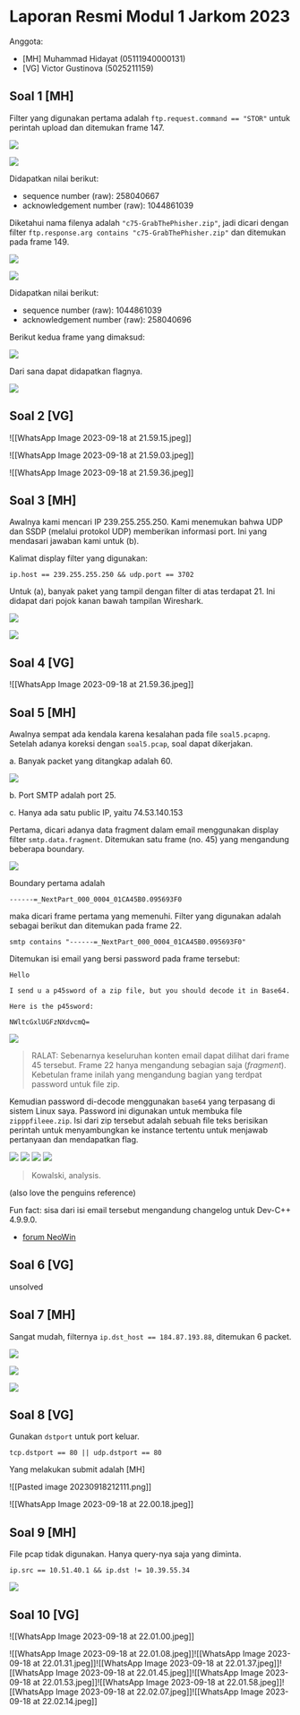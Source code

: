 # Laporan Resmi Modul 1 Jarkom 2023

Anggota:

- [MH] Muhammad Hidayat (05111940000131)
- [VG] Victor Gustinova (5025211159)

## Soal 1 [MH]

Filter yang digunakan pertama adalah `ftp.request.command == "STOR"` untuk perintah upload dan ditemukan frame 147.

<!-- TODO change wikilink format -->

![](img/Pasted%20image%2020230918194148.png)

![](img/Pasted%20image%2020230918194952.png)

Didapatkan nilai berikut:
- sequence number (raw): 258040667
- acknowledgement number (raw): 1044861039

Diketahui nama filenya adalah `"c75-GrabThePhisher.zip"`, jadi dicari dengan filter
`ftp.response.arg contains "c75-GrabThePhisher.zip"` dan ditemukan pada frame 149.

![](img/Pasted%20image%2020230918194311.png)

![](img/Pasted%20image%2020230918194913.png)

Didapatkan nilai berikut:
- sequence number (raw): 1044861039
- acknowledgement number (raw): 258040696

Berikut kedua frame yang dimaksud:

![](img/Screenshot_20230921_212543.png)

Dari sana dapat didapatkan flagnya.

![](img/Pasted%20image%2020230918194518.png)

## Soal 2 [VG]

![[WhatsApp Image 2023-09-18 at 21.59.15.jpeg]]

![[WhatsApp Image 2023-09-18 at 21.59.03.jpeg]]

![[WhatsApp Image 2023-09-18 at 21.59.36.jpeg]]
## Soal 3 [MH]

Awalnya kami mencari IP 239.255.255.250. Kami menemukan bahwa UDP dan SSDP (melalui protokol UDP) memberikan informasi port. Ini yang mendasari jawaban kami untuk (b).

Kalimat display filter yang digunakan:

`ip.host == 239.255.255.250 && udp.port == 3702`

Untuk (a), banyak paket yang tampil dengan filter di atas terdapat 21. Ini didapat dari pojok kanan bawah tampilan Wireshark.

![](img/Pasted%20image%2020230918193211.png)

![](img/Screenshot_20230918_192010.png)

## Soal 4 [VG]

![[WhatsApp Image 2023-09-18 at 21.59.36.jpeg]]

## Soal 5 [MH]

Awalnya sempat ada kendala karena kesalahan pada file `soal5.pcapng`. Setelah adanya koreksi dengan `soal5.pcap`, soal dapat dikerjakan.

a. Banyak packet yang ditangkap adalah 60.

   ![](img/Pasted%20image%2020230918210803.png)

b. Port SMTP adalah port 25.

c. Hanya ada satu public IP, yaitu 74.53.140.153

Pertama, dicari adanya data fragment dalam email menggunakan display filter `smtp.data.fragment`. Ditemukan satu frame (no. 45) yang mengandung beberapa boundary.

![](img/Screenshot_20230921_221044.png)

Boundary pertama adalah
```
------=_NextPart_000_0004_01CA45B0.095693F0
```

maka dicari frame pertama yang memenuhi. Filter yang digunakan adalah sebagai berikut dan ditemukan pada frame 22.

```
smtp contains "------=_NextPart_000_0004_01CA45B0.095693F0"
```

Ditemukan isi email yang bersi password pada frame tersebut:

```
Hello

I send u a p45sword of a zip file, but you should decode it in Base64.

Here is the p45sword:

NWltcGxlUGFzNXdvcmQ=
```

![](img/Screenshot_20230921_223013.png)

> RALAT: Sebenarnya keseluruhan konten email dapat dilihat dari frame 45 tersebut. Frame 22 hanya mengandung sebagian saja (_fragment_). Kebetulan frame inilah yang mengandung bagian yang terdpat password untuk file zip.

Kemudian password di-decode menggunakan `base64` yang terpasang di sistem Linux saya. Password ini digunakan untuk membuka file `zipppfileee.zip`. Isi dari zip tersebut adalah sebuah file teks berisikan perintah untuk menyambungkan ke instance tertentu untuk menjawab pertanyaan dan mendapatkan flag.

![](img/Pasted%20image%2020230918211046.png)
![](img/Pasted%20image%2020230918211001.png)
![](img/Pasted%20image%2020230918211112.png)
![](img/Pasted%20image%2020230918210744.png)

> Kowalski, analysis.

(also love the penguins reference)

Fun fact: sisa dari isi email tersebut mengandung changelog untuk Dev-C++ 4.9.9.0.

- [forum NeoWin](https://www.neowin.net/forum/topic/198159-dev-c-4990-released/)

## Soal 6 [VG]

unsolved

## Soal 7 [MH]

Sangat mudah, filternya `ip.dst_host == 184.87.193.88`, ditemukan 6 packet.

![](img/Pasted%20image%2020230918195305.png)

![](img/Screenshot_20230921_214305.png)

![](img/Pasted%20image%2020230918195317.png)

## Soal 8 [VG]

Gunakan `dstport` untuk port keluar.

`tcp.dstport == 80 || udp.dstport == 80`

Yang melakukan submit adalah [MH]

![[Pasted image 20230918212111.png]]

![[WhatsApp Image 2023-09-18 at 22.00.18.jpeg]]

## Soal 9 [MH]

File pcap tidak digunakan. Hanya query-nya saja yang diminta.

`ip.src == 10.51.40.1 && ip.dst != 10.39.55.34`

![](img/Pasted%20image%2020230918202647.png)

## Soal 10 [VG]

![[WhatsApp Image 2023-09-18 at 22.01.00.jpeg]]

![[WhatsApp Image 2023-09-18 at 22.01.08.jpeg]]![[WhatsApp Image 2023-09-18 at 22.01.31.jpeg]]![[WhatsApp Image 2023-09-18 at 22.01.37.jpeg]]![[WhatsApp Image 2023-09-18 at 22.01.45.jpeg]]![[WhatsApp Image 2023-09-18 at 22.01.53.jpeg]]![[WhatsApp Image 2023-09-18 at 22.01.58.jpeg]]![[WhatsApp Image 2023-09-18 at 22.02.07.jpeg]]![[WhatsApp Image 2023-09-18 at 22.02.14.jpeg]]

